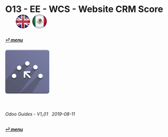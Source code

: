 # O13 - EE - WCS - Website CRM Score &nbsp;&nbsp;&nbsp;&nbsp; [![en-uk](/doc/img/flg/en-uk-flg-btn-sml.png)](/en-uk/o13/ee/wcs/en-uk-o13-ee-wcs-guides.md) [ ![es-mx](/doc/img/flg/es-mx-flg-btn-sml.png)](/es-mx/o13/ee/wcs/es-mx-o13-ee-wcs-guides.md)
#### [_&#x23CE; menu_](/en-uk/o13/ee/en-uk-o13-ee-guides-menu.md "Back to EE menu")  
### ![wcs](/doc/img/app/big/wcs.png)
[ⱽ¹²³⁴⁵⁶⁷⁸⁹⁰⁻]: # (ⱽ¹²³⁴⁵⁶⁷⁸⁹⁰⁻)

<br>

###### Odoo Guides - V1_01 &nbsp; 2019-08-11  
**[_&#x23CE; menu_](/en-uk/o13/ee/en-uk-o13-ee-guides-menu.md)**  
